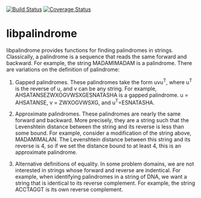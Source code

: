 [![Build
Status](https://travis-ci.org/mckinsel/libpalindrome.svg?branch=master)](https://travis-ci.org/mckinsel/libpalindrome) [![Coverage
Status](https://img.shields.io/coveralls/mckinsel/libpalindrome.svg)](https://coveralls.io/r/mckinsel/libpalindrome?branch=master)

# libpalindrome
libpalindrome provides functions for finding palindromes in strings. Classically,
a palindrome is a sequence that reads the same forward and backward. For
example, the string MADAMIMADAM is a palindrome. There are variations on the
definition of palindrome:

1. Gapped palindromes. These palindromes take the form uvu<sup>T</sup>, where
   u<sup>T</sup> is the reverse of u, and v can be any string. For example,
   AHSATANSEZWXOGVWSXGESNATASHA is a gapped palindrome. u = AHSATANSE, v =
   ZWXOGVWSXG, and u<sup>T</sup>=ESNATASHA.

2. Approximate palindromes. These palindromes are nearly the same forward and
   backward. More precisely, they are a string such that the Levenshtein
   distance between the string and its reverse is less than some bound. For
   example, consider a modification of the string above, MADAMIMALAN. The
   Levenshtein distance between this string and its reverse is 4, so if we set
   the distance bound to at least 4, this is an approximate palindrome.

3. Alternative definitions of equality. In some problem domains, we are not
   interested in strings whose forward and reverse are indentical. For example,
   when identifying palindromes in a string of DNA, we want a string that is
   identical to its reverse complement. For example, the string ACCTAGGT is its
   own reverse complement.
